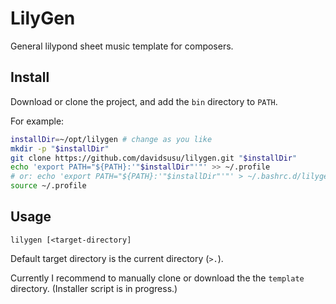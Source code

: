 # LilyGen

General lilypond sheet music template for composers.

## Install

Download or clone the project,
and add the `bin` directory to `PATH`.

For example:

```sh
installDir=~/opt/lilygen # change as you like
mkdir -p "$installDir"
git clone https://github.com/davidsusu/lilygen.git "$installDir"
echo 'export PATH="${PATH}:'"$installDir"'"' >> ~/.profile
# or: echo 'export PATH="${PATH}:'"$installDir"'"' > ~/.bashrc.d/lilygen.bashrc
source ~/.profile
```

## Usage

```
lilygen [<target-directory]
```

Default target directory is the current directory (`>.`).



Currently I recommend to manually clone or download the the `template` directory.
(Installer script is in progress.)
